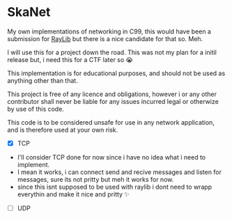 # SkaNet
My own implementations of networking in C99, this would have been a submission for [RayLib](https://github.com/raysan5/raylib) but there is a nice candidate for that so. Meh.

I will use this for a project down the road. This was not my plan for a initil release but, i need this for a CTF later so :sob:

This implementation is for educational purposes, and should not be used as anything other than that.

This project is free of any licence and obligations, however i or any other contributor shall never be liable for any issues incurred legal or otherwize by use of this code.

This code is to be considered unsafe for use in any network application, and is therefore used at your own risk.

- [X] TCP
- I'll consider TCP done for now since i have no idea what i need to implement.
- I mean it works, i can connect send and recive messages and listen for messages, sure its not pritty but meh it works for now.
- since this isnt supposed to be used with raylib i dont need to wrapp everythin and make it nice and pritty :sparkles:


- [ ] UDP
